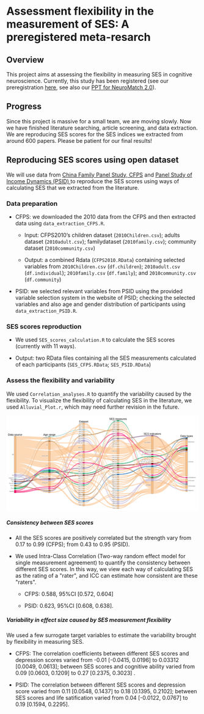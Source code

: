 # Assessment flexibility in the measurement of SES: A preregistered meta-resarch

## Overview
This project aims at assessing the flexibility in measuring SES in cognitive neuroscience. Currently, this study has been registered (see our preregistration [here](https://osf.io/hwtxq), see also our [PPT for NeuroMatch 2.0](https://osf.io/gcxs6/)).

## Progress
Since this project is massive for a small team, we are moving slowly. Now we have finished literature searching, article screening, and data extraction. We are reproducing SES scores for the SES indices we extracted from around 600 papers. Please be patient for our final results!

## Reproducing SES scores using open dataset
We will use data from [China Family Panel Study, CFPS](https://opendata.pku.edu.cn/dataverse/CFPS?language=en) and [Panel Study of Income Dynamics (PSID) ](https://psidonline.isr.umich.edu/) to reproduce the SES scores using ways of calculating SES that we extracted from the literature. 

### Data preparation
* CFPS: we downloaded the 2010 data from the CFPS and then extracted data using `data_extraction_CFPS.R`. 
  * Input: CFPS2010’s children dataset (`2010Children.csv`); adults dataset (`2010adult.csv`); familydataset (`2010family.csv`); community dataset (`2010community.csv`)
  
  * Output: a combined Rdata (`CFPS2010.RData`) containing selected variables from `2010Children.csv` (`df.children`); `2010adult.csv` (`df.individual`); `2010family.csv` (`df.family`); and `2010community.csv` (`df.community`)

* PSID: we selected relevant variables from PSID using the provided variable selection system in the website of PSID; checking the selected variables and also age and gender distribution of participants using `data_extraction_PSID.R`. 

### SES scores reproduction
* We used `SES_scores_calculation.R` to calculate the SES scores (currently with 11 ways). 

* Output: two RData files containing all the SES measurements calculated of each participants (`SES_CFPS.RData`; `SES_PSID.RData`)

### Assess the flexibility and variability
We used `Correlation_analyses.R` to quantify the variability caused by the flexibility. To visualize the flexibility of calculating SES in the literature, we used `Alluvial_Plot.r`, which may need further revision in the future.

![](./Alluvial.png)

##### Consistency between SES scores
* All the SES scores are positively correlated but the strength vary from 0.17 to 0.99 (CFPS); from 0.43 to 0.95 (PSID).

* We used Intra-Class Correlation (Two-way random effect model for single measurement agreement) to quantify the consistency between different SES scores. In this way, we view each way of calculating SES as the rating of a "rater", and ICC can estimate how consistent are these "raters". 

  * CFPS: 0.588, 95%CI [0.572, 0.604]

  * PSID: 0.623, 95%CI [0.608, 0.638]. 

##### Variability in effect size caused by SES measurement flexibility

We used a few surrogate target variables to estimate the variability brought by flexibility in measuring SES.

* CFPS: The correlation coefficients between different SES scores and depression scores varied from -0.01 [-0.0415, 0.0196] to 0.03312 [0.0049, 0.0613]; between SES scores and cognitive ability varied from 0.09 [0.0603, 0.1209] to 0.27 [0.2375, 0.3023] .

* PSID: The correlation between different SES scores and depression score varied from 0.11 [0.0548, 0.1437] to 0.18 [0.1395, 0.2102]; between SES scores and life satification varied from 0.04 [-0.0122, 0.0767] to 0.19 [0.1594, 0.2295].
